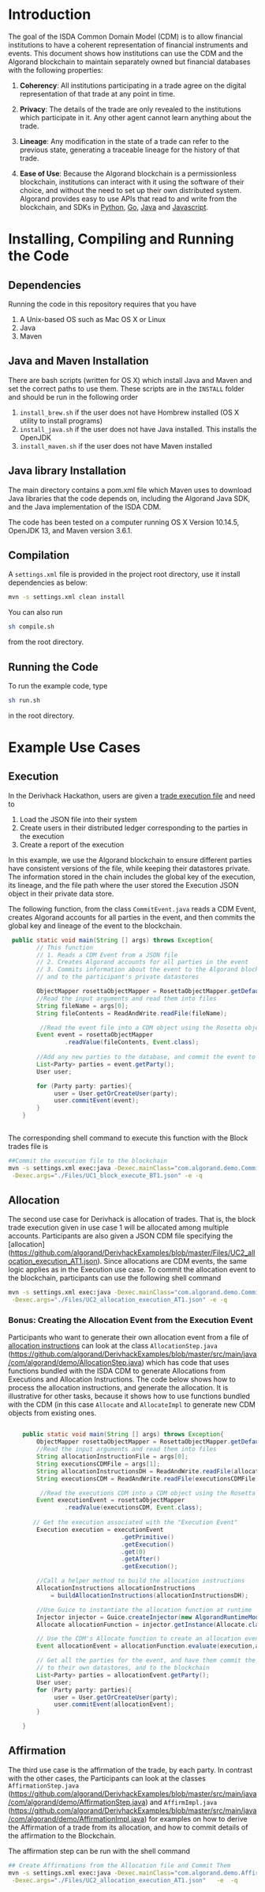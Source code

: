 # Introduction

The goal of the ISDA Common Domain Model (CDM)  is to allow financial institutions to have a coherent representation of financial instruments and events. This document shows how institutions can use the CDM and the Algorand blockchain to maintain separately owned but financial databases with the following properties:

1. **Coherency**: All institutions participating in a trade agree on the digital representation of that trade at any point in time.

2. **Privacy**: The details of the trade are only revealed to the institutions which participate in it. Any other agent cannot learn anything about the trade.

3. **Lineage**: Any modification in the state of a trade can refer to the previous state, generating a traceable lineage for the history of that trade.

4. **Ease of Use**: Because the Algorand blockchain is a permissionless blockchain, institutions can interact with it using the software of their choice, and without the need to set up their own distributed system. Algorand provides easy to use APIs that read to and write from the blockchain, and SDKs in [Python](https://developer.algorand.org/docs/python-sdk), [Go](https://developer.algorand.org/docs/go-sdk), [Java](https://developer.algorand.org/docs/java-sdk) and [Javascript](https://developer.algorand.org/docs/javascript-sdk). 

<!--
## The Algorand Blockchain

The Algorand blockchain is a permissionless blockchain with hundreds of independently operating nodes distributed around the world. The Algorand blockchain allows developers to create their applications without having to set up their own distributed systems. Algorand provides extensive [documentation](https://developer.algorand.org/docs/getting-started), and provides SDKs in four languages (Go, Python, Java and Javascript) to interact with the blockchain. 

![Figure 1: Nodes running the Algorand client software around the world](https://github.com/algorand/DerivhackExamples/blob/master/blob/image_1.png)
*Figure 1: Nodes running the Algorand client software around the world*
-->

# Installing, Compiling and Running the Code

## Dependencies

Running the code in this repository requires that you have

1. A Unix-based OS such as Mac OS X or Linux
2. Java
3. Maven

## Java and Maven Installation
There are bash scripts (written for OS X) which install Java and Maven and set the correct paths to use them. These scripts are in the `INSTALL` folder and should be run in the following order

1. `install_brew.sh` if the user does not have Hombrew installed (OS X utility to install programs)
2. `install_java.sh` if the user does not have Java installed. This installs the OpenJDK 
3. `install_maven.sh` if the user does not have Maven installed

## Java library Installation

The main directory contains a pom.xml file which Maven uses to download Java libraries that the code depends on, including the Algorand Java SDK, and the Java implementation of the ISDA CDM.

The code has been tested on a computer running OS X  Version 10.14.5, OpenJDK 13, and Maven version 3.6.1.

##  Compilation
A `settings.xml` file is provided in the project root directory, use it install dependencies as below: 
```bash
mvn -s settings.xml clean install

```

You can also run 
```bash
sh compile.sh
```
from the root directory.

## Running the Code
To run the example code, type 
```bash
sh run.sh 
```
in the root directory.

# Example Use Cases
## Execution
In the Derivhack Hackathon, users  are given a [trade execution file](https://github.com/algorand/DerivhackExamples/blob/master/Files/UC1_block_execute_BT1.json) and need to 

1. Load the JSON file into their system
2. Create users in their distributed ledger corresponding to the parties in the execution
3. Create a report of the execution

In this example, we use the Algorand blockchain to ensure different parties have consistent versions of the file, while keeping their datastores private.  The information stored in the chain includes the global key of the execution, its lineage, and the file path where the user stored the Execution JSON object in their private data store. 

The following function, from the class ```CommitEvent.java``` reads a CDM Event, creates Algorand accounts for all parties in the event, and then commits the global key and lineage of the event to the blockchain. 


```java
 public static void main(String [] args) throws Exception{
        // This function 
        // 1. Reads a CDM Event from a JSON file
        // 2. Creates Algorand accounts for all parties in the event
        // 3. Commits information about the event to the Algorand blockchain
        // and to the participant's private datastores

        ObjectMapper rosettaObjectMapper = RosettaObjectMapper.getDefaultRosettaObjectMapper();
        //Read the input arguments and read them into files
        String fileName = args[0];
        String fileContents = ReadAndWrite.readFile(fileName);

         //Read the event file into a CDM object using the Rosetta object mapper
        Event event = rosettaObjectMapper
                .readValue(fileContents, Event.class);
        
        //Add any new parties to the database, and commit the event to their own private databases
        List<Party> parties = event.getParty();
        User user;

        for (Party party: parties){
             user = User.getOrCreateUser(party);
             user.commitEvent(event);
        }    
    }
    
```

The corresponding shell command to execute this function with the Block trades file is 
```bash
##Commit the execution file to the blockchain
mvn -s settings.xml exec:java -Dexec.mainClass="com.algorand.demo.CommitEvent" \
 -Dexec.args="./Files/UC1_block_execute_BT1.json" -e -q
```

## Allocation
The second use case for Derivhack is allocation of trades. That is, the block trade execution given in use case 1 will be allocated among multiple accounts. Participants are also given a JSON CDM file specifying the [allocation] (https://github.com/algorand/DerivhackExamples/blob/master/Files/UC2_allocation_execution_AT1.json). Since allocations are CDM events, the same logic applies as in the Execution use case. To commit the allocation event to the blockchain, participants can use the following shell command

```bash
mvn -s settings.xml exec:java -Dexec.mainClass="com.algorand.demo.CommitEvent" \
 -Dexec.args="./Files/UC2_allocation_execution_AT1.json" -e -q
```

### Bonus: Creating the Allocation Event from the Execution Event
Participants who want to generate their own allocation event from a file of [allocation instructions](https://github.com/algorand/DerivhackExamples/blob/master/Files/input_allocations.json) can look at the class ```AllocationStep.java```  (https://github.com/algorand/DerivhackExamples/blob/master/src/main/java/com/algorand/demo/AllocationStep.java) which has code that uses functions bundled with the ISDA CDM to generate Allocations from Executions and Allocation Instructions. The code below shows how to process the allocation instructions, and generate the allocation. It is illustrative for other tasks, because it shows how to use functions bundled with the CDM (in this case ```Allocate``` and ```AllocateImpl``` to generate new CDM objects from existing ones.

```java

    public static void main(String [] args) throws Exception{
        ObjectMapper rosettaObjectMapper = RosettaObjectMapper.getDefaultRosettaObjectMapper();
        //Read the input arguments and read them into files
        String allocationInstructionFile = args[0];
        String executionsCDMFile = args[1];
        String allocationInstructionsDH = ReadAndWrite.readFile(allocationInstructionFile);
        String executionsCDM = ReadAndWrite.readFile(executionsCDMFile);

         //Read the executions CDM into a CDM object using the Rosetta object mapper
        Event executionEvent = rosettaObjectMapper
                .readValue(executionsCDM, Event.class);
        
       // Get the execution associated with the "Execution Event"
        Execution execution = executionEvent
                                .getPrimitive()
                                .getExecution()
                                .get(0)
                                .getAfter()  
                                .getExecution(); 

        //Call a helper method to build the allocation instructions
        AllocationInstructions allocationInstructions 
            = buildAllocationInstructions(allocationInstructionsDH);

        //Use Guice to instantiate the allocation function at runtime
        Injector injector = Guice.createInjector(new AlgorandRuntimeModule());
        Allocate allocationFunction = injector.getInstance(Allocate.class);

        // Use the CDM's Allocate function to create an allocation event
        Event allocationEvent = allocationFunction.evaluate(execution,allocationInstructions);

        // Get all the parties for the event, and have them commit the event
        // to their own datastores, and to the blockchain
        List<Party> parties = allocationEvent.getParty();
        User user;
        for (Party party: parties){
             user = User.getOrCreateUser(party);
             user.commitEvent(allocationEvent);
        }

    }
```


## Affirmation
The third use case is the affirmation of the trade, by each party. In contrast with the other cases, the Participants can look at the classes ```AffirmationStep.java``` (https://github.com/algorand/DerivhackExamples/blob/master/src/main/java/com/algorand/demo/AffirmationStep.java) and ```AffirmImpl.java``` (https://github.com/algorand/DerivhackExamples/blob/master/src/main/java/com/algorand/demo/AffirmationImpl.java) for examples on how to derive the Affirmation of a trade from its allocation, and how to commit details of the affirmation to the Blockchain. 

The affirmation step can be run with the shell command
```bash
## Create Affirmations from the Allocation file and Commit Them
mvn -s settings.xml exec:java -Dexec.mainClass="com.algorand.demo.AffirmationStep"\
 -Dexec.args="./Files/UC2_allocation_execution_AT1.json"   -e  -q 
```

